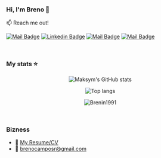 ### Hi, I'm Breno 👋

:mailbox: Reach me out!

[![Mail Badge](https://img.shields.io/badge/-Brenin-e74c3c?style=flat&labelColor=e74c3c&logo=youtube&logoColor=white)]([https://youtube.com/@MaksymRudnyi?si=rYeYSkEaREqugOCt](https://www.youtube.com/@VRBEATS2001)) 
[![Linkedin Badge](https://img.shields.io/badge/-Breno_Campos-0e76a8?style=flat&labelColor=0e76a8&logo=linkedin&logoColor=white)](https://www.linkedin.com/in/breno-campos-b1ab24193/) 
[![Mail Badge](https://img.shields.io/badge/-@volt.mix_808-e84393?style=flat&labelColor=e84393&logo=instagram&logoColor=white)](https://www.instagram.com/volt.mix_808) 
[![Mail Badge](https://img.shields.io/badge/-Breno_Campos-c0392b?style=flat&labelColor=c0392b&logo=gmail&logoColor=white)](mailto:brenocamposr@gmail.com)


<br/>

### My stats ⭐

<div align="center">
 <p><img alt="Maksym's GitHub stats" src="https://github-readme-stats.vercel.app/api?username=Brenin1991&show_icons=true&theme=highcontrast"/> </p>
 <p><img alt="Top langs" src="https://github-readme-stats.vercel.app/api/top-langs/?username=Brenin1991&layout=compact&&langs_count=8&theme=highcontrast""/> </p>
  <p><img align="center" src="https://github-readme-streak-stats.herokuapp.com/?user=Brenin1991&" alt="Brenin1991" /></p>
</div>


<br/>

### Bizness
- :paperclip: [My Resume/CV](https://drive.google.com/file/d/12z5Ig5x4RNoIUpQ-M7AMl1NL8FTIvlaU/view?usp=sharing)
- :email: brenocamposr@gmail.com

